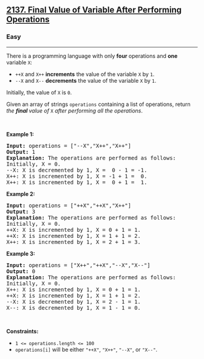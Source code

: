 <h2><a href="https://leetcode.com/problems/concatenation-of-array">2137. Final Value of Variable After Performing Operations</a></h2><h3>Easy</h3><hr><p>There is a programming language with only <strong>four</strong> operations and <strong>one</strong> variable <code>X</code>:</p>

<ul>
	<li><code>++X</code> and <code>X++</code> <strong>increments</strong> the value of the variable <code>X</code> by <code>1</code>.</li>
	<li><code>--X</code> and <code>X--</code> <strong>decrements</strong> the value of the variable <code>X</code> by <code>1</code>.</li>
</ul>

<p>Initially, the value of <code>X</code> is <code>0</code>.</p>

<p>Given an array of strings <code>operations</code> containing a list of operations, return <em>the <strong>final </strong>value of </em><code>X</code> <em>after performing all the operations</em>.</p>

<p>&nbsp;</p>
<p><strong class="example">Example 1:</strong></p>

<pre>
<strong>Input:</strong> operations = [&quot;--X&quot;,&quot;X++&quot;,&quot;X++&quot;]
<strong>Output:</strong> 1
<strong>Explanation:</strong>&nbsp;The operations are performed as follows:
Initially, X = 0.
--X: X is decremented by 1, X =  0 - 1 = -1.
X++: X is incremented by 1, X = -1 + 1 =  0.
X++: X is incremented by 1, X =  0 + 1 =  1.
</pre>

<p><strong class="example">Example 2:</strong></p>

<pre>
<strong>Input:</strong> operations = [&quot;++X&quot;,&quot;++X&quot;,&quot;X++&quot;]
<strong>Output:</strong> 3
<strong>Explanation: </strong>The operations are performed as follows:
Initially, X = 0.
++X: X is incremented by 1, X = 0 + 1 = 1.
++X: X is incremented by 1, X = 1 + 1 = 2.
X++: X is incremented by 1, X = 2 + 1 = 3.
</pre>

<p><strong class="example">Example 3:</strong></p>

<pre>
<strong>Input:</strong> operations = [&quot;X++&quot;,&quot;++X&quot;,&quot;--X&quot;,&quot;X--&quot;]
<strong>Output:</strong> 0
<strong>Explanation:</strong>&nbsp;The operations are performed as follows:
Initially, X = 0.
X++: X is incremented by 1, X = 0 + 1 = 1.
++X: X is incremented by 1, X = 1 + 1 = 2.
--X: X is decremented by 1, X = 2 - 1 = 1.
X--: X is decremented by 1, X = 1 - 1 = 0.
</pre>

<p>&nbsp;</p>
<p><strong>Constraints:</strong></p>

<ul>
	<li><code>1 &lt;= operations.length &lt;= 100</code></li>
	<li><code>operations[i]</code> will be either <code>&quot;++X&quot;</code>, <code>&quot;X++&quot;</code>, <code>&quot;--X&quot;</code>, or <code>&quot;X--&quot;</code>.</li>
</ul>
